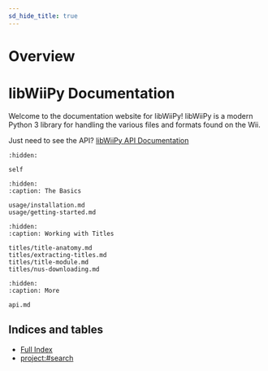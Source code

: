 ```yaml
---
sd_hide_title: true
---
```


# Overview

# libWiiPy Documentation

Welcome to the documentation website for libWiiPy! libWiiPy is a modern Python 3 library for handling the various files and formats found on the Wii.

Just need to see the API? [libWiiPy API Documentation](/api)

```{toctree}
:hidden:

self
```

```{toctree}
:hidden:
:caption: The Basics

usage/installation.md
usage/getting-started.md
```

```{toctree}
:hidden:
:caption: Working with Titles

titles/title-anatomy.md
titles/extracting-titles.md
titles/title-module.md
titles/nus-downloading.md
```

```{toctree}
:hidden:
:caption: More

api.md
```

## Indices and tables

* [Full Index](<project:#genindex>)
* <project:#search>

